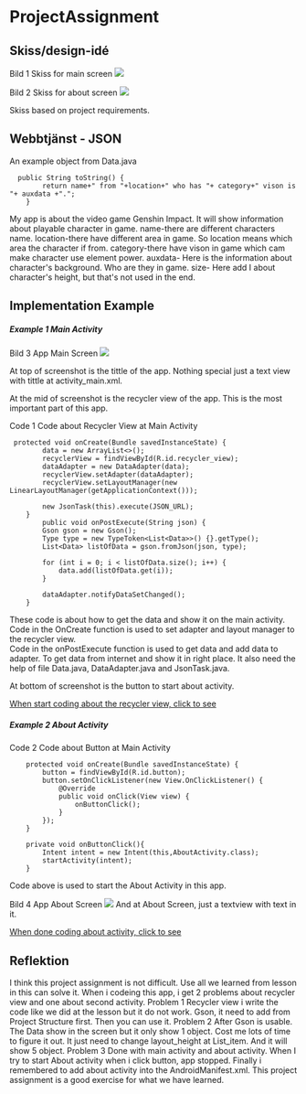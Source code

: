 # ProjectAssignment

## Skiss/design-idé

Bild 1  Skiss for main screen 
![](skiss_mainscreen.png)

Bild 2  Skiss for about screen
![](skiss_aboutscreen.png)

Skiss based on project requirements.

## Webbtjänst - JSON

An example object from Data.java
```
  public String toString() {
        return name+" from "+location+" who has "+ category+" vison is "+ auxdata +".";
    }
```
My app is about the video game Genshin Impact. It will show information about playable character in game.
name-there are different characters name.
location-there have different area in game. So location means which area the character if from. 
category-there have vison in game which cam make character use element power. 
auxdata- Here is the information about character's background. Who are they in game.
size- Here add I about character's height, but that's not used in the end.

## Implementation Example

##### Example 1  Main Activity
 
Bild 3  App Main Screen
![](app_mainscreen.png)

At top of screenshot is the tittle of the app. Nothing special just a text view with tittle at activity_main.xml.

At the mid of screenshot is the recycler view of the app. This is the most important part of this app.

Code 1 Code about Recycler View at Main Activity
```
 protected void onCreate(Bundle savedInstanceState) {
        data = new ArrayList<>();
        recyclerView = findViewById(R.id.recycler_view);
        dataAdapter = new DataAdapter(data);
        recyclerView.setAdapter(dataAdapter);
        recyclerView.setLayoutManager(new LinearLayoutManager(getApplicationContext()));

        new JsonTask(this).execute(JSON_URL);
    }   
        public void onPostExecute(String json) {
        Gson gson = new Gson();
        Type type = new TypeToken<List<Data>>() {}.getType();
        List<Data> listOfData = gson.fromJson(json, type);

        for (int i = 0; i < listOfData.size(); i++) {
            data.add(listOfData.get(i));
        }

        dataAdapter.notifyDataSetChanged();
    }

```
These code is about how to get the data and show it on the main activity.
Code in the OnCreate function is used to set adapter and layout manager to the recycler view.  
Code in the onPostExecute function is used to get data and add data to adapter.
To get data from internet and show it in right place. It also need the help of file Data.java, DataAdapter.java and JsonTask.java.

At bottom of screenshot is the button to start about activity.

[When start coding about the recycler view, click to see](https://github.com/a19xinhu/ProjectAssignment/commit/3158417530bc65ed9644d994793c24354de9286a)

##### Example 2  About Activity

Code 2 Code about Button at Main Activity
```
    protected void onCreate(Bundle savedInstanceState) {
        button = findViewById(R.id.button);
        button.setOnClickListener(new View.OnClickListener() {
            @Override
            public void onClick(View view) {
                onButtonClick();
            }
        });
    } 
      
    private void onButtonClick(){
        Intent intent = new Intent(this,AboutActivity.class);
        startActivity(intent);
    }
```
Code above is used to start the About Activity in this app.

Bild 4  App About Screen
![](app_aboutscreen.png)
And at About Screen, just a textview with text in it.

[When done coding about activity, click to see](https://github.com/a19xinhu/ProjectAssignment/commit/066b45733a5535d14cd0968f5fcd32be56154331)

## Reflektion

I think this project assignment is not difficult. Use all we learned from lesson in this can solve it. 
When i codeing this app, i get 2 problems about recycler view and one about second activity.
Problem 1
Recycler view i write the code like we did at the lesson but it do not work. 
Gson, it need to add from Project Structure first. Then you can use it.
Problem 2
After Gson is usable. The Data show in the screen but it only show 1 object. Cost me lots of time to figure it out.
It just need to change layout_height at List_item. And it will show 5 object.
Problem 3
Done with main activity and about activity. When I try to start About activity when i click button, app stopped.
Finally i remembered to add about activity into the AndroidManifest.xml.
This project assignment is a good exercise for what we have learned.
